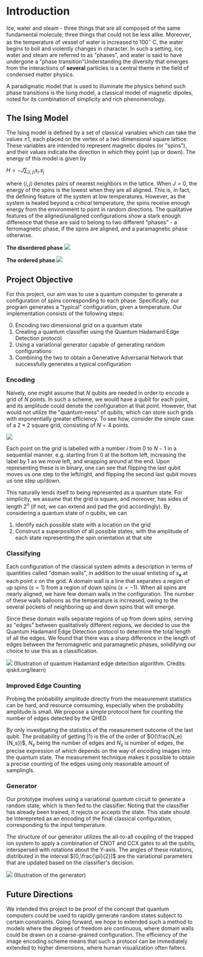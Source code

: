 # Introduction
Ice, water and steam - three things that are all composed of the same fundamental molecule; three things that could not be less alike. Moreover, as the temperature of vessel of water is increased to $100^\circ$ C, the water begins to boil and violently changes in character. In such a setting, ice, water and steam are referred to as "phases", and water is said to have undergone a "phase transition"Understanding the diversity that emerges from the interactions of **several** particles is a central theme in the field of condensed matter physics.

A paradigmatic model that is used to illuminate the physics behind such phase transitions is the Ising model, a classical model of magnetic dipoles, noted for its combination of simplicity and rich phenomenology.


## The Ising Model

The Ising model is defined by a set of classical variables which can take the values $\pm 1$, each placed on the vertex of a two dimensional square lattice. These variables are intended to represent magnetic dipoles (or "spins"), and their values indicate the direction in which they point (up or down). The energy of this model is given by 

$H = -J\sum_{\langle i,j\rangle} s_i . s_j$

where $\langle i,j \rangle$ denotes pairs of nearest neighbors in the lattice. When $J>0$, the energy of the spins is the lowest when they are all aligned. This is, in fact, the defining feature of the system at low temperatures. However, as the system is heated beyond a *critical* temperature, the spins receive enough energy from the environment to point in random directions. The qualitative features of the aligned/unaligned configurations show a stark enough difference that these are said to belong to two different "phases" - a ferromagnetic phase, if the spins are aligned, and a paramagnetic phase otherwise.

**The disordered phase**
![](RefFiles/disordered.png)

**The ordered phase**
![](RefFiles/ordered.png)



## Project Objective

For this project, our aim was to use a quantum computer to generate a configuration of spins corresponding to each phase. Specifically, our program generates a "typical" configuration, given a temperature. Our implementation consists of the following steps:

0. Encoding two dimensional grid on a quantum state
1. Creating a quantum classifier using the Quantum Hadamard Edge Detection protocol
2. Using a variational generator capable of generating random configurations
3. Combining the two to obtain a Generative Adversarial Network that successfully generates a typical configuration

### Encoding

Naively, one might assume that $N$ qubits are needed in order to encode a grid of $N$ points. In such a scheme, we would have a qubit for each point, and its amplitude could denote the configuration at that point. However, that would not utilize the "quantum-ness" of qubits, which can store such grids with exponentially greater efficiency. To see how, consider the simple case of a $2\times2$ square grid, consisting of $N=4$ points.

![](RefFiles/encodingcirc.png)


Each point on the grid is labelled with a number $i$ from 0 to $N-1$ in a sequential manner, e.g. starting from 0 at the bottom left, increasing the label by 1 as we move left, and wrapping around at the end. Upon representing these $i$s in binary, one can see that flipping the last qubit moves us one step to the left/right, and flipping the second last qubit moves us one step up/down. 

This naturally lends itself to being represented as a quantum state. For simplicity, we assume that the grid is square, and moreover, has sides of length $2^n$ (if not, we can extend and pad the grid accordingly). By considering a quantum state of $n$ qubits, we can

1. Identify each possible state with a location on the grid
2. Construct a superposition of all possible states, with the amplitude of each state representing the spin orientation at that site

### Classifying

Each configuration of the classical system admits a description in terms of quantities called "domain walls", in addition to the usual enlisting of $s_\mathbf{x}$ at each point $x$ on the grid. A domain wall is a line that separates a region of up spins ($s=1$) from a region of down spins ($s=-1$). When all spins are nearly aligned, we have few domain walls in the configuration. The number of these walls balloons as the temperature is increased, owing to the several pockets of neighboring up and down spins that will emerge.

Since these domain walls separate regions of up from down spins, serving as "edges" between qualitatively different regions, we decided to use the Quantum Hadamard Edge Detection protocol to determine the total length of all the edges. We found that there was a sharp difference in the length of edges between the ferromagnetic and paramagnetic phases, solidifying our choice to use this as a classification.

![](https://qiskit.org/textbook/ch-applications/images/sample_image_circuit.png)
(Illustration of quantum Hadamard edge detection algorithm. Credits: qiskit.org/learn)

### Improved Edge Counting
Probing the probability amplitude directly from the measurement statistics can be hard, and resource comsuming, especially when the probability amplitude is small. We propose a simple protocol here for counting the number of edges detected by the QHED. 

By only investigating the statistics of the measurement outcome of the last qubit. The probability of getting $|1\rangle$ is the of the order of $O(\frac{N_e}{N_s})$, $N_e$ being the number of edges and $N_s$ is number of edges, the precise expression of which depends on the way of encoding images into the quantum state. The measurement technique makes it possible to obtain a precise counting of the edges using only reasonable amount of samplingls. 




### Generator

Our prototype involves using a variational quantum circuit to generate a random state, which is then fed to the classifier. Noting that the classifier has already been trained, it rejects or accepts the state. This state should be interepreted as an encoding of the final classical configuration, corresponding to the input temperature.

The structure of our generator utilizes the all-to-all coupling of the trapped ion system to apply a combination of CNOT and CCX gates to all the qubits, interspersed with rotations about the Y-axis. The angles of these rotations, distributed in the interval $[0,\frac{\pi}{2}]$ are the variational parameters that are updated based on the classifier's decision.

![](RefFiles/encode.png)
(Illustration of the generator)

## Future Directions
We intended this project to be proof of the concept that quantum computers could be used to rapidly generate random states subject to certain constraints. Going forward, we hope to extended such a method to models where the degrees of freedom are continuous, where domain walls could be drawn on a coarse-grained configuration. The efficiency of the image encoding scheme means that such a protocol can be immediately extended to higher dimensions, where human visualization often falters.
